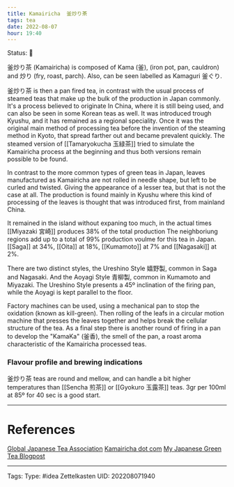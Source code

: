 ```yaml
---
title: Kamairicha  釜炒り茶
tags: tea
date: 2022-08-07
hour: 19:40
---
```

Status: 🌱

釜炒り茶 (Kamairicha) is composed of Kama (釜), (iron pot, pan, cauldron) and 炒り (fry, roast, parch). Also, can be seen labelled as Kamaguri 釜ぐり.

釜炒り茶 is then a pan fired tea, in contrast with the usual process of steamed teas that make up the bulk of the production in Japan commonly. It's a process believed to originate In China, where it is still being used, and can also be seen in some Korean teas as well. It was introduced trough Kyushu, and it has remained as a regional speciality. Once it was the original main method of processing tea before the invention of the steaming method in Kyoto, that spread farther out and became prevalent quickly. The steamed version of [[Tamaryokucha 玉緑茶]] tried to simulate the Kamairicha process at the beginning and thus both versions remain possible to be found.

In contrast to the more common types of green teas in Japan, leaves manufactured as Kamairicha are not rolled in needle shape, but left to be curled and twisted. Giving the appearance of a lesser tea, but that is not the case at all. The production is found mainly in Kyushu where this kind of processing of the leaves is thought that was introduced first, from mainland China. 

It remained in the island without expaning too much, in the actual times [[Miyazaki 宮崎]] produces 38% of the total production The neighboriung regions add up to a total of 99% production voulme for this tea in Japan. [[Saga]] at 34%, [[Oita]] at 18%, [[Kumamoto]] at 7% and [[Nagasaki]] at 2%.

There are two distinct styles, the Ureshino Style 嬉野製, common in Saga and Nagasaki. And the Aoyagi Style 青柳製, common in Kumamoto and Miyazaki. The Ureshino Style presents a 45º inclination of the firing pan, while the Aoyagi is kept parallel to the floor.

Factory machines can be used, using a mechanical pan to stop the oxidation (known as kill-green). Then rolling of the leafs in a circular motion machine that presses the leaves together and helps break the cellular structure of the tea. As a final step there is another round of firing in a pan to develop the "KamaKa" (釜香), the smell of the pan, a roast aroma characteristic of the Kamairicha processed teas.

### Flavour profile and brewing indications
釜炒り茶 teas are round and mellow, and can handle a bit higher temperatures than [[Sencha 煎茶]] or [[Gyokuro 玉露茶]] teas. 3gr per 100ml at 85º for 40 sec is a good start.

---
# References
[Global Japanese Tea Association](https://gjtea.org/kamairicha/)
[Kamairicha dot com](http://www.kamairicha.com/whatskamacha/index.html)
[My Japanese Green Tea Blogpost](https://www.myjapanesegreentea.com/kamairicha)



---
Tags:
Type: #idea
Zettelkasten UID: 202208071940
